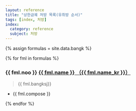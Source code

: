 ```yaml
---
layout: reference
title: "상한금궤 처방 목록(유취방 순서)"
tags: [index, 처방]
index:
  category: reference
  subject: 처방
---
```


{% assign formulas = site.data.bangk %}

{% for fml in formulas %}

### {{ fml.noo }} [{{ fml.name }} （{{ fml.name_kr }}）]({{site.formulaurl}}/{{fml.name_kr}})

> {{ fml.bangksj}}

* {{ fml.compose }}

{% endfor %}
